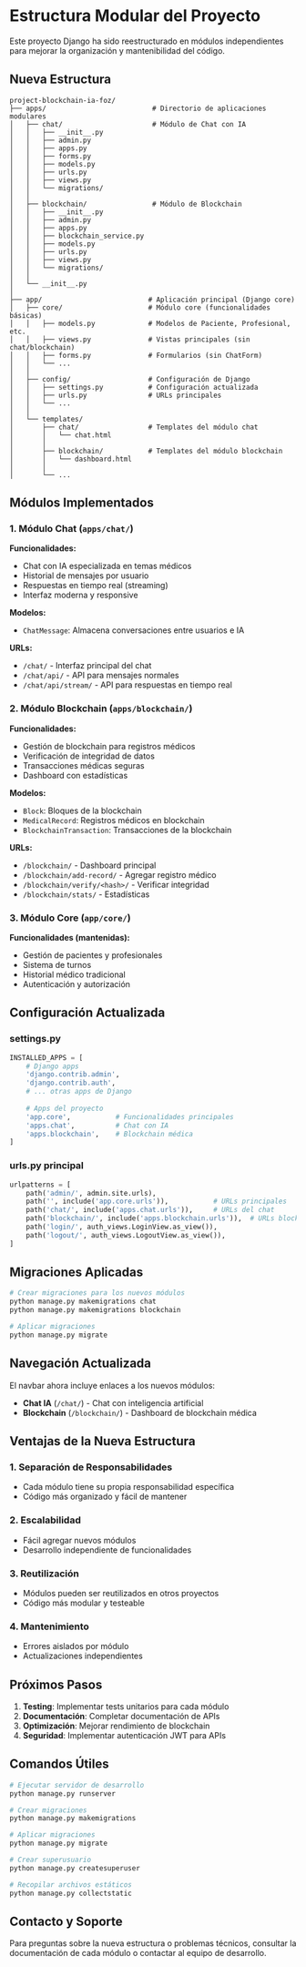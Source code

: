 # Estructura Modular del Proyecto

Este proyecto Django ha sido reestructurado en módulos independientes para mejorar la organización y mantenibilidad del código.

## Nueva Estructura

```
project-blockchain-ia-foz/
├── apps/                          # Directorio de aplicaciones modulares
│   ├── chat/                      # Módulo de Chat con IA
│   │   ├── __init__.py
│   │   ├── admin.py
│   │   ├── apps.py
│   │   ├── forms.py
│   │   ├── models.py
│   │   ├── urls.py
│   │   ├── views.py
│   │   └── migrations/
│   │
│   ├── blockchain/                # Módulo de Blockchain
│   │   ├── __init__.py
│   │   ├── admin.py
│   │   ├── apps.py
│   │   ├── blockchain_service.py
│   │   ├── models.py
│   │   ├── urls.py
│   │   ├── views.py
│   │   └── migrations/
│   │
│   └── __init__.py
│
├── app/                          # Aplicación principal (Django core)
│   ├── core/                     # Módulo core (funcionalidades básicas)
│   │   ├── models.py             # Modelos de Paciente, Profesional, etc.
│   │   ├── views.py              # Vistas principales (sin chat/blockchain)
│   │   ├── forms.py              # Formularios (sin ChatForm)
│   │   └── ...
│   │
│   ├── config/                   # Configuración de Django
│   │   ├── settings.py           # Configuración actualizada
│   │   ├── urls.py               # URLs principales
│   │   └── ...
│   │
│   └── templates/
│       ├── chat/                 # Templates del módulo chat
│       │   └── chat.html
│       │
│       ├── blockchain/           # Templates del módulo blockchain
│       │   └── dashboard.html
│       │
│       └── ...
```

## Módulos Implementados

### 1. Módulo Chat (`apps/chat/`)

**Funcionalidades:**
- Chat con IA especializada en temas médicos
- Historial de mensajes por usuario
- Respuestas en tiempo real (streaming)
- Interfaz moderna y responsive

**Modelos:**
- `ChatMessage`: Almacena conversaciones entre usuarios e IA

**URLs:**
- `/chat/` - Interfaz principal del chat
- `/chat/api/` - API para mensajes normales
- `/chat/api/stream/` - API para respuestas en tiempo real

### 2. Módulo Blockchain (`apps/blockchain/`)

**Funcionalidades:**
- Gestión de blockchain para registros médicos
- Verificación de integridad de datos
- Transacciones médicas seguras
- Dashboard con estadísticas

**Modelos:**
- `Block`: Bloques de la blockchain
- `MedicalRecord`: Registros médicos en blockchain
- `BlockchainTransaction`: Transacciones de la blockchain

**URLs:**
- `/blockchain/` - Dashboard principal
- `/blockchain/add-record/` - Agregar registro médico
- `/blockchain/verify/<hash>/` - Verificar integridad
- `/blockchain/stats/` - Estadísticas

### 3. Módulo Core (`app/core/`)

**Funcionalidades (mantenidas):**
- Gestión de pacientes y profesionales
- Sistema de turnos
- Historial médico tradicional
- Autenticación y autorización

## Configuración Actualizada

### settings.py
```python
INSTALLED_APPS = [
    # Django apps
    'django.contrib.admin',
    'django.contrib.auth',
    # ... otras apps de Django
    
    # Apps del proyecto
    'app.core',           # Funcionalidades principales
    'apps.chat',          # Chat con IA
    'apps.blockchain',    # Blockchain médica
]
```

### urls.py principal
```python
urlpatterns = [
    path('admin/', admin.site.urls),
    path('', include('app.core.urls')),           # URLs principales
    path('chat/', include('apps.chat.urls')),     # URLs del chat
    path('blockchain/', include('apps.blockchain.urls')),  # URLs blockchain
    path('login/', auth_views.LoginView.as_view()),
    path('logout/', auth_views.LogoutView.as_view()),
]
```

## Migraciones Aplicadas

```bash
# Crear migraciones para los nuevos módulos
python manage.py makemigrations chat
python manage.py makemigrations blockchain

# Aplicar migraciones
python manage.py migrate
```

## Navegación Actualizada

El navbar ahora incluye enlaces a los nuevos módulos:
- **Chat IA** (`/chat/`) - Chat con inteligencia artificial
- **Blockchain** (`/blockchain/`) - Dashboard de blockchain médica

## Ventajas de la Nueva Estructura

### 1. **Separación de Responsabilidades**
- Cada módulo tiene su propia responsabilidad específica
- Código más organizado y fácil de mantener

### 2. **Escalabilidad**
- Fácil agregar nuevos módulos
- Desarrollo independiente de funcionalidades

### 3. **Reutilización**
- Módulos pueden ser reutilizados en otros proyectos
- Código más modular y testeable

### 4. **Mantenimiento**
- Errores aislados por módulo
- Actualizaciones independientes

## Próximos Pasos

1. **Testing**: Implementar tests unitarios para cada módulo
2. **Documentación**: Completar documentación de APIs
3. **Optimización**: Mejorar rendimiento de blockchain
4. **Seguridad**: Implementar autenticación JWT para APIs

## Comandos Útiles

```bash
# Ejecutar servidor de desarrollo
python manage.py runserver

# Crear migraciones
python manage.py makemigrations

# Aplicar migraciones
python manage.py migrate

# Crear superusuario
python manage.py createsuperuser

# Recopilar archivos estáticos
python manage.py collectstatic
```

## Contacto y Soporte

Para preguntas sobre la nueva estructura o problemas técnicos, consultar la documentación de cada módulo o contactar al equipo de desarrollo.
